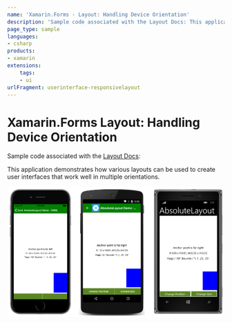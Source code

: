 ```yaml
---
name: 'Xamarin.Forms - Layout: Handling Device Orientation'
description: 'Sample code associated with the Layout Docs: This application demonstrates how various layouts can be used to create user interfaces (UI)'
page_type: sample
languages:
- csharp
products:
- xamarin
extensions:
    tags:
    - ui
urlFragment: userinterface-responsivelayout
---
```

# Xamarin.Forms Layout: Handling Device Orientation

Sample code associated with the [Layout Docs](https://docs.microsoft.com/xamarin/xamarin-forms/user-interface/layouts/device-orientation):

This application demonstrates how various layouts can be used to create user interfaces that work well in multiple orientations.

![Xamarin.Forms Layout: Handling Device Orientation application screenshot](Screenshots/anchor_end.png "Xamarin.Forms Layout: Handling Device Orientation application screenshot")
